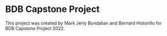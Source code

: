 # BDB Capstone Project

This project was created by Mark Jerly Bundalian and Bernard Historillo for BDB Capstone Project 2022.
